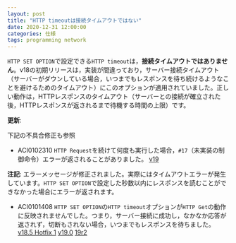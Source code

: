 ```yaml
---
layout: post
title: "HTTP timeoutは接続タイムアウトではない"
date: 2020-12-31 12:00:00
categories: 仕様
tags: programming network 
---
```


`HTTP SET OPTION`で設定できる`HTTP timeout`は，**接続タイムアウトではありません**。v18の初期リリースは，実装が間違っており，サーバー接続タイムアウト（サーバーがダウンしている場合，いつまでもレスポンスを待ち続けるようなことを避けるためのタイムアウト）にこのオプションが適用されていました。正しい動作は，HTTPレスポンスのタイムアウト（サーバーとの接続が確立された後，HTTPレスポンスが返されるまで待機する時間の上限）です。

**更新**: 

下記の不具合修正も参照

* ACI0102310 `HTTP Request`を続けて何度も実行した場合，`#17`（未実装の制御命令）エラーが返されることがありました。 [v19](https://4d-jp.github.io/285/release-note-version-19/)

**注記**: エラーメッセージが修正されました。実際にはタイムアウトエラーが発生しています。`HTTP SET OPTION`で設定した秒数以内にレスポンスを読むことができなかった場合にエラーが返されます。 

* ACI0101408 `HTTP SET OPTION`の`HTTP timeout`オプションが`HTTP Get`の動作に反映されませんでした。つまり，サーバー接続に成功し，なかなか応答が返されず，切断もされない場合，いつまでもレスポンスを待ちました。 [v18.5 Hotfix 1](https://4d-jp.github.io/2021/07/21/release-note-version-18/) [v19.0](https://4d-jp.github.io/2021/07/14/release-note-version-19/) [19r2](https://4d-jp.github.io/202/release-note-version-19r2/)
